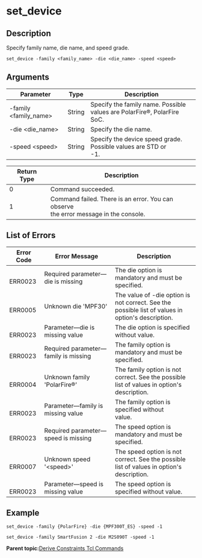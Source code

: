 # set\_device

## Description

Specify family name, die name, and speed grade.

``` {#CODEBLOCK_MZL_F2X_Z5B}
set_device -family <family_name> -die <die_name> -speed <speed>
```

## Arguments

|Parameter|Type|Description|
|---------|----|-----------|
|-family &lt;family\_name&gt;|String|Specify the family name. Possible values are PolarFire®, PolarFire SoC.|
|-die &lt;die\_name&gt;|String|Specify the die name.|
|-speed &lt;speed&gt;|String|Specify the device speed grade. Possible values are STD or<br /> -1.|

|Return Type|Description|
|-----------|-----------|
|0|Command succeeded.|
|1|Command failed. There is an error. You can observe<br /> the error message in the console.|

## List of Errors

|Error Code|Error Message|Description|
|----------|-------------|-----------|
|<br /> ERR0023<br />|Required parameter—die is missing|The die option is mandatory and must be<br /> specified.|
|<br /> ERR0005<br />|Unknown die 'MPF30'|The value of -die option is not correct. See the<br /> possible list of values in option's description.|
|<br /> ERR0023<br />|Parameter—die is missing value|The die option is specified without value.|
|<br /> ERR0023<br />|Required parameter—family is missing|The family option is mandatory and must be<br /> specified.|
|<br /> ERR0004<br />|Unknown family 'PolarFire®'|The family option is not correct. See the possible<br /> list of values in option's description.|
|<br /> ERR0023<br />|Parameter—family is missing value|The family option is specified without<br /> value.|
|<br /> ERR0023<br />|Required parameter—speed is missing|The speed option is mandatory and must be<br /> specified.|
|<br /> ERR0007<br />|Unknown speed '&lt;speed&gt;'|The speed option is not correct. See the possible<br /> list of values in option's description.|
|<br /> ERR0023<br />|Parameter—speed is missing value|The speed option is specified without value.|

## Example

``` {#CODEBLOCK_NZL_F2X_Z5B}
set_device -family {PolarFire} -die {MPF300T_ES} -speed -1
```

``` {#CODEBLOCK_OZL_F2X_Z5B}
set_device -family SmartFusion 2 -die M2S090T -speed -1
```

**Parent topic:**[Derive Constraints Tcl Commands](GUID-E8E3F99E-67E3-4A1C-A7FF-4408B37FDF2E.md)

